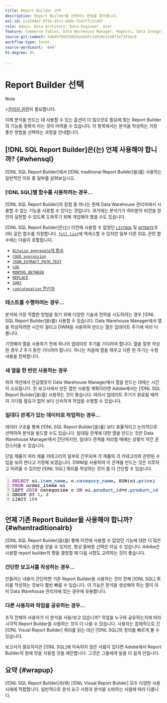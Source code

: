 ```yaml
---
title: Report Builder 선택
description: Report Builder를 선택하는 방법을 알아봅니다.
exl-id: ec4204ef-975e-45c3-b09e-fb97ffc2c497
role: Admin, Data Architect, Data Engineer, User
feature: Commerce Tables, Data Warehouse Manager, Reports, Data Integration
source-git-commit: 4d04b79d55d02bee6dfc3a810e144073e7353ec0
workflow-type: tm+mt
source-wordcount: '644'
ht-degree: 0%

---
```


# Report Builder 선택

>[!NOTE]
>&#x200B;>[관리자 권한](../../administrator/user-management/user-management.md)이 필요합니다.

이제 분석을 만드는 데 사용할 수 있는 옵션이 더 많으므로 필요에 맞는 Report Builder의 기능을 정확히 아는 것이 어려울 수 있습니다. 이 항목에서는 분석을 작성하는 가장 좋은 방법을 선택하는 과정을 안내합니다.

## [!DNL SQL Report Builder]은(는) 언제 사용해야 합니까? {#whensql}

[!DNL SQL Report Builder]에서 [!DNL traditional Report Builder]을(를) 사용하는 일반적인 이유 중 일부를 살펴보십시오.

### [!DNL SQL]별 함수를 사용하려는 경우...

[!DNL SQL Report Builder]의 장점 중 하나는 현재 Data Warehouse 관리자에서 사용할 수 없는 기능을 사용할 수 있다는 것입니다. 과거에는 분석가가 여러분의 비전을 완전히 실현할 수 있도록 도와주기 위해 개입해야 했을 수도 있습니다.

[!DNL SQL Report Builder]은(는) 이전에 사용할 수 없었던 [`LISTAGG`](https://docs.aws.amazon.com/redshift/latest/dg/r_LISTAGG.html) 및 [`GETDATE`](https://docs.aws.amazon.com/redshift/latest/dg/r_GETDATE.html)과(와) 같은 함수를 지원합니다. [`full list`](https://docs.aws.amazon.com/redshift/latest/dg/c_SQL_functions.html)에 액세스할 수 있지만 일부 다른 SQL 관련 함수에는 다음이 포함됩니다.

* [`Bitwise aggregate`개 함수](https://docs.aws.amazon.com/redshift/latest/dg/c_bitwise_aggregate_functions.html)
* [`CASE expression`](https://docs.aws.amazon.com/redshift/latest/dg/r_CASE_function.html)
* [`JSON_EXTRACT_PATH_TEXT`](https://docs.aws.amazon.com/redshift/latest/dg/JSON_EXTRACT_PATH_TEXT.html)
* [`LOG`](https://docs.aws.amazon.com/redshift/latest/dg/r_LOG.html)
* [`MONTHS_BETWEEN`](https://docs.aws.amazon.com/redshift/latest/dg/r_MONTHS_BETWEEN_function.html)
* [`REPLACE`](https://docs.aws.amazon.com/redshift/latest/dg/r_REPLACE.html)
* [`SQRT`](https://docs.aws.amazon.com/redshift/latest/dg/r_SQRT.html)
* [`concatenation` 연산자](https://docs.aws.amazon.com/redshift/latest/dg/r_concat_op.html)

### 테스트를 수행하려는 경우...

분석에 가장 적합한 방법을 찾기 위해 다양한 기술과 전략을 시도하려는 경우 [!DNL SQL Report Builder]을(를) 사용할 수 있습니다. Data Warehouse Manager에서 열을 작성하려면 시간이 걸리고 DWM을 사용하여 만드는 열은 업데이트 주기에 따라 다릅니다.

기껏해야 열을 사용하기 전에 하나의 업데이트 주기를 기다려야 합니다. 열을 잘못 작성한 경우 *2* 주기 동안 기다려야 합니다. 하나는 처음에 열을 채우고 다른 한 주기는 수정 내용을 전파합니다.

### 새 열을 한 번만 사용하는 경우

위의 섹션에서 언급했듯이 Data Warehouse Manager에서 열을 만드는 데에는 시간이 소요됩니다. 한 보고서에서 만든 열만 사용할 계획이라면 Adobe에서는 [!DNL SQL Report Builder]을(를) 사용하는 것이 좋습니다. 따라서 업데이트 주기가 완료될 때까지 기다릴 필요가 없어 보다 신속하게 작업을 수행할 수 있습니다.

### 일대다 관계가 있는 데이터로 작업하는 경우...

데이터 구조를 통해 [!DNL SQL Report Builder]을(를) 보다 효율적이고 논리적으로 선택하여 분석을 빌드할 수도 있습니다. 일대일 관계에 대한 열을 만드는 것은 Data Warehouse Manager에서 간단하지만, 일대다 관계를 처리할 때에는 상황이 약간 혼란스러울 수 있습니다.

단일 제품이 여러 제품 카테고리의 일부로 간주되며 각 제품의 각 카테고리와 관련된 수입을 보려 한다고 가정해 보겠습니다. DWM을 사용하여 이 관계를 만드는 것은 지루하고 어려울 수 있지만 [!DNL SQL] 쿼리를 작성하는 것이 좀 더 간단할 수 있습니다.

![일대다 관계가 있는 제품 범주별 매출을 보여 주는 SQL 쿼리](../../assets/When_should_I_use_the_RB_2.png)

## 언제 기존 Report Builder을 사용해야 합니까? {#whentraditionalrb}

[!DNL SQL Report Builder]을(를) 통해 이전에 사용할 수 없었던 기능에 대한 더 많은 제어와 액세스 권한을 얻을 수 있지만, 항상 올바른 선택은 아닐 수 있습니다. Adobe은 사용할 report builder의 향을 결정할 때 다음 사항도 고려하는 것이 좋습니다.

### 간단한 보고서를 작성하는 경우...

만들려는 내용이 간단하면 기존 Report Builder을 사용하는 것이 전체 [!DNL SQL] 쿼리를 작성하는 것보다 훨씬 빠를 수 있습니다. 이 기능은 분석을 생성해야 하는 열이 이미 Data Warehouse 관리자에 있는 경우에 유용합니다.

### 다른 사용자와 작업을 공유하는 경우...

조직 전체의 사용자가 이 분석을 사용/보고 있습니까? 작업을 누구와 공유하는지에 따라 시각적 Report Builder을 사용하는 것이 더 나을 수 있습니다. 사용자는 잠재적으로 긴 [!DNL Visual Report Builder] 쿼리를 읽는 대신 [!DNL SQL]의 정의를 빠르게 볼 수 있습니다.

보고서가 필요하지만 [!DNL SQL]에 익숙하지 않은 사람이 있다면 Adobe에서 Report Builder의 원래 맛을 사용할 것을 제안합니다. 그것은 그들에게 일을 더 쉽게 만듭니다.

## 요약 {#wrapup}

[!DNL SQL Report Builder]과(와) [!DNL Visual Report Builder] 모두 다양한 사용 사례에 적합합니다. 일반적으로 분석 요구 사항과 분석을 소비하는 사람에 따라 다릅니다.
